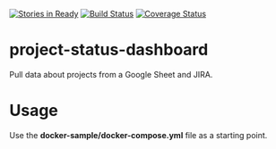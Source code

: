 [![Stories in Ready](https://badge.waffle.io/cmheisel/project-status-dashboard.png?label=ready&title=Ready)](https://waffle.io/cmheisel/project-status-dashboard)
[![Build Status](https://travis-ci.org/cmheisel/project-status-dashboard.svg?branch=master)](https://travis-ci.org/cmheisel/project-status-dashboard)
[![Coverage Status](https://coveralls.io/repos/github/cmheisel/project-status-dashboard/badge.svg?branch=master)](https://coveralls.io/github/cmheisel/project-status-dashboard?branch=master)

project-status-dashboard
==========================

Pull data about projects from a Google Sheet and JIRA.

Usage
======

Use the **docker-sample/docker-compose.yml** file as a starting point.
